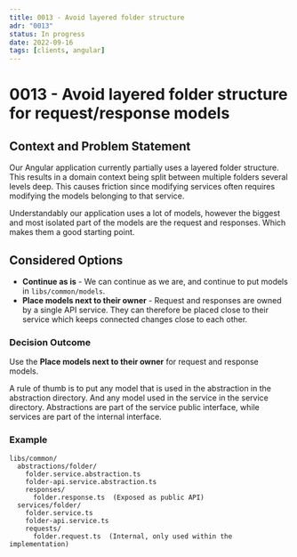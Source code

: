 ```yaml
---
title: 0013 - Avoid layered folder structure
adr: "0013"
status: In progress
date: 2022-09-16
tags: [clients, angular]
---
```


# 0013 - Avoid layered folder structure for request/response models

## Context and Problem Statement

Our Angular application currently partially uses a layered folder structure. This results in a
domain context being split between multiple folders several levels deep. This causes friction since
modifying services often requires modifying the models belonging to that service.

Understandably our application uses a lot of models, however the biggest and most isolated part of
the models are the request and responses. Which makes them a good starting point.

## Considered Options

- **Continue as is** - We can continue as we are, and continue to put models in
  `libs/common/models`.
- **Place models next to their owner** - Request and responses are owned by a single API service.
  They can therefore be placed close to their service which keeps connected changes close to each
  other.

### Decision Outcome

Use the **Place models next to their owner** for request and response models.

A rule of thumb is to put any model that is used in the abstraction in the abstraction directory.
And any model used in the service in the service directory. Abstractions are part of the service
public interface, while services are part of the internal interface.

### Example

```text
libs/common/
  abstractions/folder/
    folder.service.abstraction.ts
    folder-api.service.abstraction.ts
    responses/
      folder.response.ts  (Exposed as public API)
  services/folder/
    folder.service.ts
    folder-api.service.ts
    requests/
      folder.request.ts  (Internal, only used within the implementation)
```
